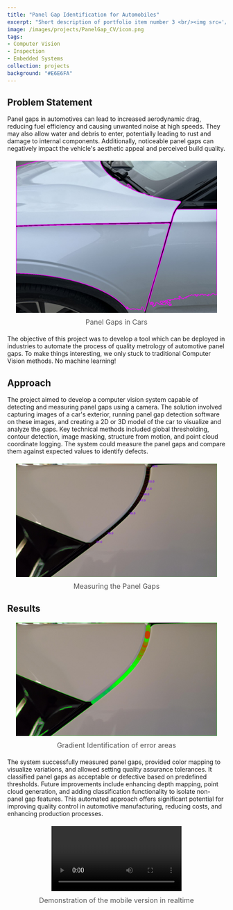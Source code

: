 ```yaml
---
title: "Panel Gap Identification for Automobiles"
excerpt: "Short description of portfolio item number 3 <br/><img src='/images/500x300.png'>"
image: /images/projects/PanelGap_CV/icon.png
tags: 
- Computer Vision 
- Inspection
- Embedded Systems
collection: projects
background: "#E6E6FA"
---
```


<style>
    .image-container {
        text-align: center;
        margin: 20px;
    }
    .image-container img {
        max-width: 100%;
        height: auto;
    }
    .image-caption {
        margin-top: 8px;
        font-size: 16px;
        color: #555;
    }

    .video-container {
        text-align: center;
        margin: 20px;
    }
    .video-container video {
        max-width: 100%;
        height: auto;
    }
    .video-caption {
        margin-top: 8px;
        font-size: 16px;
        color: #555;
    }

</style>

## Problem Statement

Panel gaps in automotives can lead to increased aerodynamic drag, reducing fuel efficiency and causing unwanted noise at high speeds. They may also allow water and debris to enter, potentially leading to rust and damage to internal components. Additionally, noticeable panel gaps can negatively impact the vehicle's aesthetic appeal and perceived build quality.

<div class="image-container">
    <img src="/images/projects/PanelGap_CV/Contours.png" alt="Description of the image">
    <div class="image-caption">Panel Gaps in Cars</div>
</div>

The objective of this project was to develop a tool which can be deployed in industries to automate the process of quality metrology of automotive panel gaps. To make things interesting, we only stuck to traditional Computer Vision methods. No machine learning!

## Approach

The project aimed to develop a computer vision system capable of detecting and measuring panel gaps using a camera. The solution involved capturing images of a car's exterior, running panel gap detection software on these images, and creating a 2D or 3D model of the car to visualize and analyze the gaps. Key technical methods included global thresholding, contour detection, image masking, structure from motion, and point cloud coordinate logging. The system could measure the panel gaps and compare them against expected values to identify defects.

<div class="image-container">
    <img src="/images/projects/PanelGap_CV/measurements.jpg" alt="Description of the image">
    <div class="image-caption">Measuring the Panel Gaps</div>
</div>

## Results

<div class="image-container">
    <img src="/images/projects/PanelGap_CV/panel_detect.png" alt="Description of the image">
    <div class="image-caption">Gradient Identification of error areas</div>
</div>

The system successfully measured panel gaps, provided color mapping to visualize variations, and allowed setting quality assurance tolerances. It classified panel gaps as acceptable or defective based on predefined thresholds. Future improvements include enhancing depth mapping, point cloud generation, and adding classification functionality to isolate non-panel gap features. This automated approach offers significant potential for improving quality control in automotive manufacturing, reducing costs, and enhancing production processes.

<div class="video-container">
    <video controls>
        <source src="/images/projects/PanelGap_CV/Demo.mp4" type="video/mp4">
        Your browser does not support the video tag.
    </video>
    <div class="video-caption">Demonstration of the mobile version in realtime</div>
</div>
